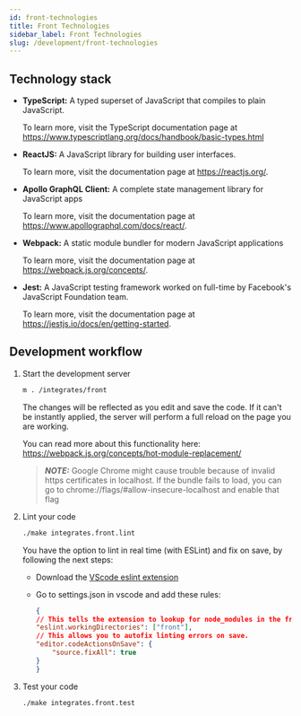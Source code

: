 ```yaml
---
id: front-technologies
title: Front Technologies
sidebar_label: Front Technologies
slug: /development/front-technologies
---
```


## Technology stack

- **TypeScript:**
    A typed superset of JavaScript
    that compiles to plain JavaScript.

    To learn more,
    visit the TypeScript documentation page at
    https://www.typescriptlang.org/docs/handbook/basic-types.html

- **ReactJS:**
    A JavaScript library
    for building user interfaces.

    To learn more,
    visit the documentation page at
    https://reactjs.org/.

- **Apollo GraphQL Client:**
    A complete state management library
    for JavaScript apps

    To learn more,
    visit the documentation page at
    https://www.apollographql.com/docs/react/.

- **Webpack:**
    A static module bundler
    for modern JavaScript applications

    To learn more,
    visit the documentation page at
    https://webpack.js.org/concepts/.

- **Jest:**
    A JavaScript testing framework
    worked on full-time
    by Facebook's JavaScript Foundation team.

    To learn more,
    visit the documentation page at
    https://jestjs.io/docs/en/getting-started.

## Development workflow

1. Start the development server

    ```bash
    m . /integrates/front
    ```

    The changes will be reflected
    as you edit and save the code.
    If it can't be instantly applied,
    the server will perform a full reload
    on the page you are working.

    You can read more
    about this functionality here:
    https://webpack.js.org/concepts/hot-module-replacement/

    > **_NOTE:_**
    > Google Chrome might cause trouble
    > because of invalid https certificates in localhost.
    > If the bundle fails to load,
    > you can go to
    > chrome://flags/#allow-insecure-localhost
    > and enable that flag

1. Lint your code

    ```bash
    ./make integrates.front.lint
    ```

    You have the option
    to lint in real time (with ESLint)
    and fix on save,
    by following the next steps:

    - Download the
        [VScode eslint extension](https://marketplace.visualstudio.com/items?itemName=dbaeumer.vscode-eslint)
    - Go to settings.json in vscode
        and add these rules:

        ```json
        {
        // This tells the extension to lookup for node_modules in the front directory.
        "eslint.workingDirectories": ["front"],
        // This allows you to autofix linting errors on save.
        "editor.codeActionsOnSave": {
            "source.fixAll": true
        }
        }
        ```

1. Test your code

    ```bash
    ./make integrates.front.test
    ```
